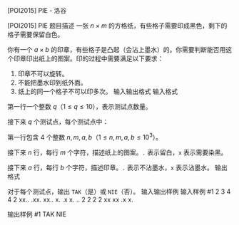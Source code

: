 



[POI2015] PIE - 洛谷














[POI2015] PIE
题目描述
一张 $n\times m$ 的方格纸，有些格子需要印成黑色，剩下的格子需要保留白色。

你有一个 $a\times b$ 的印章，有些格子是凸起（会沾上墨水）的。你需要判断能否用这个印章印出纸上的图案。印的过程中需要满足以下要求： 

1. 印章不可以旋转。 
2. 不能把墨水印到纸外面。 
3. 纸上的同一个格子不可以印多次。 
输入输出格式
输入格式

第一行一个整数 $q$（$1\leq q\leq 10$），表示测试点数量。 

接下来 $q$ 个测试点，每个测试点中： 

第一行包含 $4$ 个整数 $n,m,a,b$（$1\leq n,m,a,b\leq 10^3$）。 

接下来 $n$ 行，每行 $m$ 个字符，描述纸上的图案。`.` 表示留白，`x` 表示需要染黑。 

接下来 $a$ 行，每行 $b$ 个字符，描述印章。`.` 表示不沾墨水，`x` 表示沾墨水。 
输出格式

对于每个测试点，输出 `TAK`（是）或 `NIE`（否）。 
输入输出样例
输入样例 #1
2
3 4 4 2
xx..
.xx.
xx..
x.
.x
x.
..
2 2 2 2
xx
xx
.x
x.

输出样例 #1
TAK
NIE







